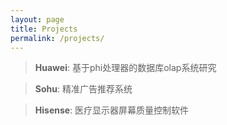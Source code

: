 ```yaml
---
layout: page
title: Projects
permalink: /projects/
---
```


> **Huawei**: 基于phi处理器的数据库olap系统研究

> **Sohu**: 精准广告推荐系统

> **Hisense**: 医疗显示器屏幕质量控制软件
